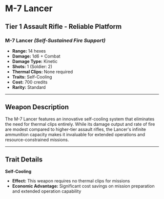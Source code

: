 # M-7 Lancer

## Tier 1 Assault Rifle - Reliable Platform

### M-7 Lancer *(Self-Sustained Fire Support)*
- **Range:** 14 hexes
- **Damage:** 1d6 + Combat
- **Damage Type:** Kinetic
- **Shots:** 1 (Soldier: 2)
- **Thermal Clips:** None required
- **Traits:** Self-Cooling
- **Cost:** 700 credits
- **Rarity:** Standard

---

## Weapon Description

The M-7 Lancer features an innovative self-cooling system that eliminates the need for thermal clips entirely. While its damage output and rate of fire are modest compared to higher-tier assault rifles, the Lancer's infinite ammunition capacity makes it invaluable for extended operations and resource-constrained missions.

---

## Trait Details

**Self-Cooling**
- **Effect:** This weapon requires no thermal clips for missions
- **Economic Advantage:** Significant cost savings on mission preparation and extended operation capability